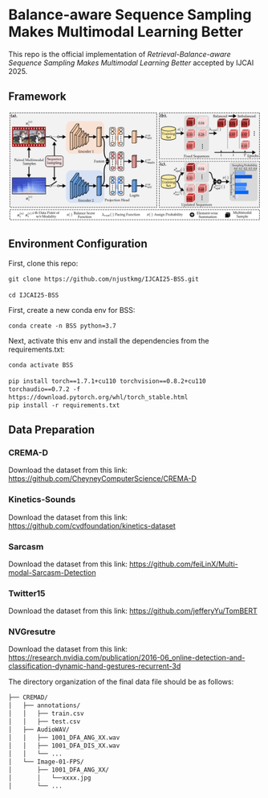 # Balance-aware Sequence Sampling Makes Multimodal Learning Better
This repo is the official implementation of _Retrieval-Balance-aware Sequence Sampling Makes Multimodal Learning Better_ accepted by IJCAI 2025. 

## Framework
<img width="1232" alt="image" src="Figure/framework.png" />

## Environment Configuration
First, clone this repo:
```shell
git clone https://github.com/njustkmg/IJCAI25-BSS.git

cd IJCAI25-BSS
```
First, create a new conda env for BSS:
```shell
conda create -n BSS python=3.7
```
Next, activate this env and install the dependencies from the requirements.txt:
```shell
conda activate BSS

pip install torch==1.7.1+cu110 torchvision==0.8.2+cu110 torchaudio==0.7.2 -f https://download.pytorch.org/whl/torch_stable.html
pip install -r requirements.txt
```

## Data Preparation
### CREMA-D
Download the dataset from this link: https://github.com/CheyneyComputerScience/CREMA-D
### Kinetics-Sounds
Download the dataset from this link: https://github.com/cvdfoundation/kinetics-dataset
### Sarcasm
Download the dataset from this link: https://github.com/feiLinX/Multi-modal-Sarcasm-Detection
### Twitter15
Download the dataset from this link: https://github.com/jefferyYu/TomBERT
### NVGresutre
Download the dataset from this link: https://research.nvidia.com/publication/2016-06_online-detection-and-classification-dynamic-hand-gestures-recurrent-3d

The directory organization of the final data file should be as follows:
```
├── CREMAD/
│   ├── annotations/
│	│	├── train.csv
│	│	├── test.csv
│   ├── AudioWAV/
│  	│   ├── 1001_DFA_ANG_XX.wav
│  	│   ├── 1001_DFA_DIS_XX.wav
│   │   └── ...
│   └── Image-01-FPS/
│		├── 1001_DFA_ANG_XX/
│		│	└──xxxx.jpg
│		└── ...
```
